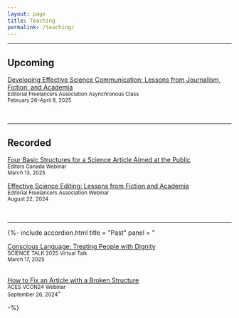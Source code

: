 ```yaml
---
layout: page
title: Teaching
permalink: /teaching/
---
```


--- 

## Upcoming

[Developing Effective Science Communication: Lessons from Journalism, Fiction, and Academia](https://www.the-efa.org/product/developing-effective-science-communication-sp25/)  <br>
<small>Editorial Freelancers Association Asynchronous Class</small><br>
<small>February 26–April 8, 2025</small>

<br>

---

## Recorded

[Four Basic Structures for a Science Article Aimed at the Public](https://webinars.editors.ca/webinar_recording/four-basic-structures-for-a-science-article-aimed-at-the-general-public/) <br>
<small>Editors Canada Webinar</small><br>
<small>March 13, 2025</small>

[Effective Science Editing: Lessons from Fiction and Academia](https://www.the-efa.org/product/effective-science-editing-lessons-from-fiction-and-academia-webinar-recording/) <br>
<small>Editorial Freelancers Association Webinar</small> <br>
<small>August 22, 2024</small>

<br>

---

{%- 	include accordion.html 
  title = "Past"
  panel = "

<a href='https://www.associationofsciencecommunicators.org/conferences/science-talk-25/2025-program/'>Conscious Language: Treating People with Dignity</a>  <br>
<small>SCIENCE TALK 2025 Virtual Talk</small><br>
<small>March 17, 2025</small>	
<br>
   
   <a href='https://aceseditors.org/conference/past-conferences/vcon24-central'>How to Fix an Article with a Broken Structure</a>
  	<br>
	<small>ACES VCON24 Webinar</small>
	<br>
	<small>September 26, 2024</small>"

-%}


